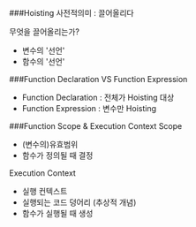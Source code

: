 ###Hoisting
사전적의미 : 끌어올리다

무엇을 끌어올리는가?
- 변수의 '선언'
- 함수의 '선언'

###Function Declaration VS Function Expression
- Function Declaration : 전체가 Hoisting 대상
- Function Expression : 변수만 Hoisting


###Function Scope & Execution Context
Scope
- (변수의)유효범위
- 함수가 정의될 때 결정

Execution Context
- 실행 컨텍스트
- 실행되는 코드 덩어리 (추상적 개념)
- 함수가 실행될 때 생성

